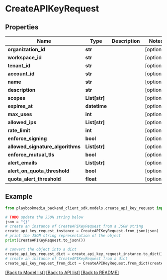 # CreateAPIKeyRequest


## Properties

Name | Type | Description | Notes
------------ | ------------- | ------------- | -------------
**organization_id** | **str** |  | [optional] 
**workspace_id** | **str** |  | [optional] 
**tenant_id** | **str** |  | [optional] 
**account_id** | **str** |  | [optional] 
**name** | **str** |  | [optional] 
**description** | **str** |  | [optional] 
**scopes** | **List[str]** |  | [optional] 
**expires_at** | **datetime** |  | [optional] 
**max_uses** | **int** |  | [optional] 
**allowed_ips** | **List[str]** |  | [optional] 
**rate_limit** | **int** |  | [optional] 
**enforce_signing** | **bool** |  | [optional] 
**allowed_signature_algorithms** | **List[str]** |  | [optional] 
**enforce_mutual_tls** | **bool** |  | [optional] 
**alert_emails** | **List[str]** |  | [optional] 
**alert_on_quota_threshold** | **bool** |  | [optional] 
**quota_alert_threshold** | **float** |  | [optional] 

## Example

```python
from playbookmedia_backend_client_sdk.models.create_api_key_request import CreateAPIKeyRequest

# TODO update the JSON string below
json = "{}"
# create an instance of CreateAPIKeyRequest from a JSON string
create_api_key_request_instance = CreateAPIKeyRequest.from_json(json)
# print the JSON string representation of the object
print(CreateAPIKeyRequest.to_json())

# convert the object into a dict
create_api_key_request_dict = create_api_key_request_instance.to_dict()
# create an instance of CreateAPIKeyRequest from a dict
create_api_key_request_from_dict = CreateAPIKeyRequest.from_dict(create_api_key_request_dict)
```
[[Back to Model list]](../README.md#documentation-for-models) [[Back to API list]](../README.md#documentation-for-api-endpoints) [[Back to README]](../README.md)


